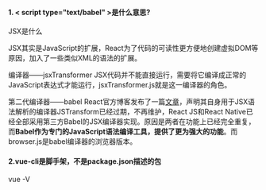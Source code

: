 #### 1. < script type="text/babel" >是什么意思?
JSX是什么

JSX其实是JavaScript的扩展，React为了代码的可读性更方便地创建虚拟DOM等原因，加入了一些类似XML的语法的扩展。

编译器——jsxTransformer
JSX代码并不能直接运行，需要将它编译成正常的JavaScript表达式才能运行，jsxTransformer.js就是这一编译器的角色。

第二代编译器——babel
React官方博客发布了一篇[文章](https://reactjs.org/blog/2015/06/12/deprecating-jstransform-and-react-tools.html)，声明其自身用于JSX语法解析的编译器JSTransform已经过期，不再维护，React JS和React Native已经全部采用第三方Babel的JSX编译器实现。原因是两者在功能上已经完全重复，而**Babel作为专门的JavaScript语法编译工具，提供了更为强大的功能**。而browser.js是babel编译器的浏览器版本。

#### 2.vue-cli是脚手架，不是package.json描述的包

vue -V